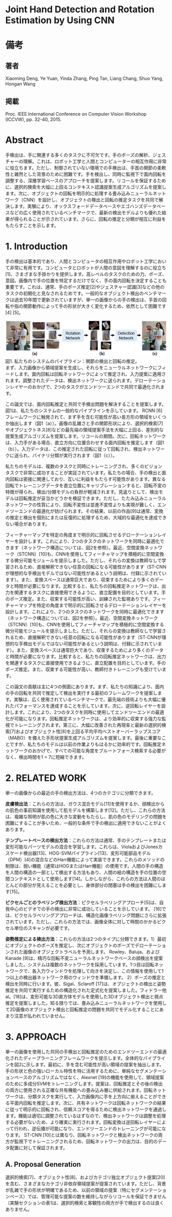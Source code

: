 # Joint Hand Detection and Rotation Estimation by Using CNN

# 備考

## 著者
Xiaoming Deng, Ye Yuan, Yinda Zhang, Ping Tan, Liang Chang, Shuo Yang, Hongan Wang

## 掲載
Proc. IEEE International Conference on Computer Vision Workshop (ICCVW), pp. 32-40, 2015.

# Abstract
手検出は、手に関連する多くのタスクに不可欠です。手のポーズの解析、ジェスチャーの理解。これは、ロボット工学と人間とコンピューターの相互作用に非常に役立ちます。ただし、制御されていない環境での手検出は、手首の関節の柔軟性と雑然とした背景のために困難です。手を検出し、同時に監視下で面内回転を調整する、深層学習ベースのアプローチを提案します。リコールを保証するために、選択的検索を大幅に上回るコンテキスト認識提案生成アルゴリズムを提案します。次に、オブジェクトの回転を明示的に処理する畳み込みニューラルネットワーク（CNN）を設計し、オブジェクトの検出と回転の推定タスクを共同で解決します。実験により、オックスフォードデータベースやエゴハンズデータベースなどの広く使用されているベンチマークで、最新の検出モデルよりも優れた結果が得られることが示されています。さらに、回転の推定と分類が相互に利益をもたらすことを示します。

# 1. Introduction
手の検出は基本的であり、人間とコンピュータの相互作用やロボット工学において非常に有用です。コンピュータとロボットが人間の意図を理解するのに役立ち[1]、さまざまな手掛かりを提供します。高レベルのタスクのための力、ポーズ、意図。画像内で手の位置を特定するだけでなく、手の面内回転を決定することも重要です。これは、通常、手のポーズ推定[2]やジェスチャー認識[3]などの他のタスクの初期化と見なされるためです。一般的なオブジェクト検出のベンチマークは過去10年間で更新されていますが、単一の画像からの手の検出は、手首の回転や指の関節動作によって手の形状が大きく変化するため、依然として困難です[4] [5]。

![Pipeline of our system](https://raw.githubusercontent.com/rurusasu/paper/master/AI%E6%8A%80%E8%A1%93/AI%E6%8A%80%E8%A1%93%E5%BF%9C%E7%94%A8/%E7%94%BB%E5%83%8F/Joint%20Hand%20Detection%20and%20Rotation%20Estimation%20by%20Using%20CNN/Pipeline%20of%20our%20system.png)\
図1. 私たちのシステムのパイプライン：関節の検出と回転の推定。<br>まず、入力画像から領域提案を生成し、それらをニューラルネットワークにフィードします。面内回転は回転ネットワークによって推定され、入力提案に適用されます。調整されたデータは、検出ネットワークに送られます。デローテーションレイヤーのおかげで、2つのタスクがエンドツーエンドで共同で最適化されます。

この論文では、面内回転推定と共同で手検出問題を解決することを提案します。図1は、私たちのシステムの一般的なパイプラインを示しています。 RCNN [6]フレームワークに触発されて、まず手を含む可能性が高い長方形の領域をいくつか抽出します（図1（a））。画像の乱雑さと手の関節形状により、選択的検索[7]やオブジェクトネス[8]などの最先端の領域提案手法を大幅に上回る、差別的な提案生成アルゴリズムを提案します。リコールの期間。次に、回転ネットワークは、入力手がある場合、直立方向に位置合わせする面内回転を推定します（図1（b））。入力データは、この推定された回転に従って回転され、検出ネットワークに送られ、バイナリ分類が実行されます（図1（c））。

私たちのモデルは、複数のタスクと同時にトレーニングされ、多くのビジョンタスクで非常に成功することが実証されています。私たちの場合、手の検出と面内回転は密接に関連しており、互いに利益をもたらす可能性があります。異なる回転でトレーニングデータを直立位置にキャリブレーションすると、回転不変の特徴が得られ、検出/分類モデルの負担が軽減されます。見返りとして、検出モデルは回転推定が妥当かどうかを検証できます。ただし、たたみ込みニューラルネットワークの性質により、回転不変性は並進不変性よりも実現が難しく、エンドツーエンドの最適化が妨げられます。その結果、以前の作品[9]は通常、変換の推定と検出を個別にまたは反復的に処理するため、大域的な最適化を達成できない場合があります。

フィーチャーマップを特定の角度まで明示的に回転させるデローテーションレイヤーを設計します。これにより、2つのタスクのネットワークを同時に最適化できます（ネットワーク構造につ​​いては、図2を参照）。最近、空間変換ネットワーク（STCNN）[10]も、CNNを使用してフィーチャマップを積極的に空間変換する微分可能モジュールを提示しました。ただし、それらの変換は教師なしで学習されるため、直接解釈できない任意の回転になる可能性があります（ST-CNNが理想的な手検出モデルではない可能性があるという説明は、付録に示されています）。また、変換スペースは通常巨大であり、収束するためにより多くのデータと時間が必要になります。比較すると、私たちの回転推定ネットワークは、出力を関連するタスクに直接使用できるように、直立配置を目的としています。手のポーズ推定。また、収束する可能性が高い、訓練された監視ありです。フィーチャーマップを特定の角度まで明示的に回転させるデローテーションレイヤーを設計します。これにより、2つのタスクのネットワークを同時に最適化できます（ネットワーク構造につ​​いては、図2を参照）。最近、空間変換ネットワーク（STCNN）[10]も、CNNを使用してフィーチャマップを積極的に空間変換する微分可能モジュールを提示しました。ただし、それらの変換は教師なしで学習されるため、直接解釈できない任意の回転になる可能性があります（ST-CNNが理想的な手検出モデルではない可能性があるという説明は、付録に示されています）。また、変換スペースは通常巨大であり、収束するためにより多くのデータと時間が必要になります。比較すると、私たちの回転推定ネットワークは、出力を関連するタスクに直接使用できるように、直立配置を目的としています。手のポーズ推定。また、収束する可能性が高い、教師付きトレーニングも受けています。

この論文の貢献は主に4つの側面にあります。まず、私たちの知識により、面内の手の回転を共同で推定して検出を実行する最初のフレームワークを提案します。実験は、広く使用されているベンチマークで、最先端の技術よりも大幅に優れたパフォーマンスを達成することを示しています。次に、逆回転レイヤーを設計します。これにより、2つのタスクを同時に使用してエンドツーエンドの最適化が可能になります。回転推定ネットワークは、より効率的に収束する強力な監視でトレーニングされます。第三に、大幅に改善された再現率と最新の選択的検索[7]およびオブジェクト性[8]を上回る平均平均ベストオーバーラップスコア（MABO）を備えた手形状提案生成アルゴリズムを提案します。最後に重要なことですが、私たちのモデルは以前の作業よりもはるかに効率的です。回転推定ネットワークのおかげで、すべての可能な角度をブルートフォース検索する必要がなく、検出時間を1 = 7に短縮できます。

# 2. RELATED WORK
単一の画像からの最近の手の検出方法は、4つのカテゴリに分類できます。

**皮膚検出法**：これらの方法は、ガウス混合モデル[11]を使用するか、顔検出からの肌色の事前知識を使用して肌モデルを構築します[12]。ただし、これらの方法は、複雑な照明が肌の色に大きな変動をもたらし、肌の色のモデリングの問題を困難にすることが多いため、一般的な条件で手の検出に適用できないことがよくあります。

**テンプレートベースの検出方法**：これらの方法は通常、手のテンプレートまたは変形可能なパーツモデルの混合を学習します。これらは、ViolaおよびJonesカスケード検出器[13]、HOG-SVMパイプライン[13]、変形可能部品モデル（DPM）[4]の混合などのHarr機能によって実装できます。これらのメソッドの制限は、弱い機能（通常はHOGまたはHarr機能）の使用です。人間の手の構造を人間の構造の一部として検出する方法もあり、人間の絵の構造を手の位置の空間コンテキストとして使用します[14]。しかしながら、これらの方法は人間のほとんどの部分が見えることを必要とし、身体部分の閉塞は手の検出を困難にします[15]。

**ピクセルごとのラベリング検出方法**：ピクセルラベリングアプローチ[5]は、自我中心のビデオでの手の検出に非常に成功していることを示しています。 [16]では、ピクセルラベリングアプローチは、構造化画像ラベリング問題にさらに拡張されています。ただし、これらの方法では、画像全体に対して時間のかかるピクセル単位のスキャンが必要です。

**姿勢推定による検出方法**：これらの方法は2つのタイプに分類できます。1）最初にオブジェクトのポーズを推定し、次にオブジェクトのポーズでデローテーションされた画像のオブジェクトラベルを予測します。 Rowley、Baluja、およびKanade [9]は、精巧な回転不変ニューラルネットワークベースの顔検出を提案しました。システムは複数のネットワークを採用しています。1つ目は回転ネットワークで、各入力ウィンドウを処理して向きを決定し、この情報を使用して1つ以上の検出器ネットワーク用のウィンドウを準備します。 2）ポーズの推定と検出を同時に行います。彼、Sigal、Sclaroff [17]は、オブジェクトの検出と姿勢推定を共同で実行するための構造化された定式化を提案しました。フィドラー他al。[18]は、変形可能な3D直方体モデルを使用した3Dオブジェクト検出と視点推定を提案しました。知る限りでは、畳み込みニューラルネットワークを使用して2D画像のオブジェクト検出と回転推定の問題を共同でモデル化することにあまり注意が払われていません。

# 3. APPROACH




単一の画像を使用した共同の手検出と回転推定のためのエンドツーエンドの最適化されたディープラーニングフレームワークを提示します。全体的なパイプラインを図2に示します。最初に、手を含む可能性が高い領域の提案を抽出します。手の形状と色の強いローカル特性を特に活用するために、単純なセグメンテーションベースのアルゴリズムではなく、Alexnet [19]の機能を使用して、領域提案のために多成分SVMをトレーニングします。提案は、回転推定とその後の検出の両方に使用される正確な共有機能への畳み込み層に供給されます。回転ネットワークは、分類タスクを実行して、入力画像内に手を上方向に揃えることができる平面内回転を推定します。次に、共有ネットワークは回転ネットワークの結果に従って明示的に回転され、信頼スコアを得るために検出ネットワークを通過します。機能は適切に調整されているはずなので、検出ネットワークは調整を処理する必要がないため、より確実に実行されます。回転変換は逆回転レイヤーによって行われ、逆伝播が可能になり、エンドツーエンドのトレーニングが可能になります。 ST-CNN [10]とは異なり、回転ネットワークと検出ネットワークの両方が監視下でトレーニングされるため、回転ネットワークの出力は、目的のデータ配置に対して保証されます。

## A. Proposal Generation
選択的検索[7]、オブジェクト性[8]、およびカテゴリ独立オブジェクト提案[20]を含む、さまざまなカテゴリ非依存領域提案が提案されています。ただし、背景が乱雑で手の形状が明確であるため、以前の領域の提案（特にセグメンテーションベース）では、管理可能な提案の数を維持しながらリコールを保証できません（実験セクションの表1は、選択的検索と客観性の両方が手で検出するのは良くありません。